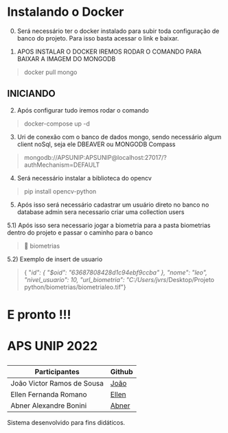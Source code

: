 # Instalando o Docker
0) Será necessário ter o docker instalado para subir toda configuração de banco do projeto. Para isso basta acessar o link e baixar.<p>
    


1) APOS INSTALAR O DOCKER IREMOS RODAR O COMANDO PARA BAIXAR A IMAGEM DO MONGODB
> docker pull mongo

## INICIANDO
2) Após configurar tudo iremos rodar o comando 
> docker-compose up -d

3) Uri de conexão com o banco de dados mongo, sendo necessário algum client noSql, seja ele DBEAVER ou MONGODB Compass
> mongodb://APSUNIP:APSUNIP@localhost:27017/?authMechanism=DEFAULT 
    
4) Será necessário instalar a biblioteca do opencv  
> pip install opencv-python

5) Após isso será necessário cadastrar um usuário direto no banco no database admin sera necessario criar uma collection users

5.1) Após isso sera necessario jogar a biometria para a pasta biometrias dentro do projeto e passar o caminho para o banco
> 📂 biometrias

5.2) Exemplo de insert de usuario
> {  "_id": {    "$oid": "63687808428d1c94ebf9ccba"  },  "nome": "leo",  "nivel_usuario": 10,  "url_biometria": "C:/Users/jvrs_/Desktop/Projeto python/biometrias/biometrialeo.tif"}

# E pronto !!!

 # APS UNIP 2022<p>


| Participantes               | Github                       |
| ----------------------------|------------------------------|
| João Victor Ramos de Sousa  | [João](https://github.com/jvrs2812)|
| Ellen Fernanda Romano       | [Ellen]() |
| Abner Alexandre Bonini      | [Abner](https://github.com/AbnerBonini22) |
     
Sistema desenvolvido para fins didáticos.<p>
